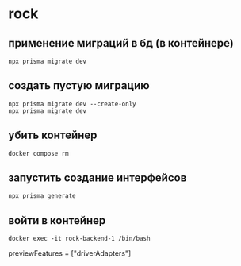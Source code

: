 # rock

## применение миграций в бд (в контейнере)
    npx prisma migrate dev 

## создать пустую миграцию
    npx prisma migrate dev --create-only
    npx prisma migrate dev

## убить контейнер
    docker compose rm
    
## запустить создание интерфейсов
    npx prisma generate
    
## войти в контейнер
    docker exec -it rock-backend-1 /bin/bash
previewFeatures = ["driverAdapters"]